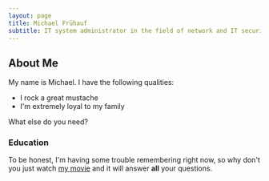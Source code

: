 ```yaml
---
layout: page
title: Michael Frühauf
subtitle: IT system administrator in the field of network and IT security, M.Sc. in Applied IT Security
---
```


## About Me
My name is Michael. I have the following qualities:

- I rock a great mustache
- I'm extremely loyal to my family

What else do you need?

### Education

To be honest, I'm having some trouble remembering right now, so why don't you just watch [my movie](https://en.wikipedia.org/wiki/The_Princess_Bride_%28film%29) and it will answer **all** your questions.